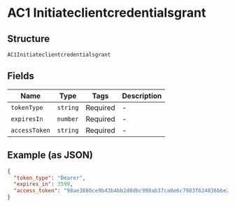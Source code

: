 
# AC1 Initiateclientcredentialsgrant

## Structure

`AC1Initiateclientcredentialsgrant`

## Fields

| Name | Type | Tags | Description |
|  --- | --- | --- | --- |
| `tokenType` | `string` | Required | - |
| `expiresIn` | `number` | Required | - |
| `accessToken` | `string` | Required | - |

## Example (as JSON)

```json
{
  "token_type": "Bearer",
  "expires_in": 3599,
  "access_token": "98ae3880ce9b43b4bb2d0dbc998ab37ca0e6c7983f624036bbe2c28a9385116f"
}
```

